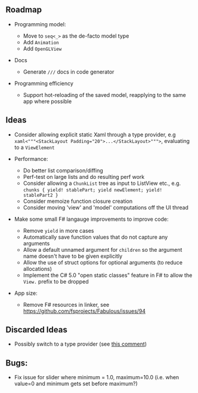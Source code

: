 ## Roadmap

* Programming model: 
  * Move to `seq<_>` as the de-facto model type
  * Add `Animation`
  * Add `OpenGLView`

* Docs
  * Generate `///` docs in code generator

* Programming efficiency
  * Support hot-reloading of the saved model, reapplying to the same app where possible


## Ideas

* Consider allowing explicit static Xaml through a type provider, e.g `xaml<"""<StackLayout Padding="20">...</StackLayout>""">`, evaluating to a `ViewElement`

* Performance:
  * Do better list comparison/diffing
  * Perf-test on large lists and do resulting perf work
  * Consider allowing a `ChunkList` tree as input to ListView etc., e.g. `chunks { yield! stablePart; yield newElement; yield! stablePart2 }` 
  * Consider memoize function closure creation
  * Consider moving 'view' and 'model' computations off the UI thread

* Make some small F# langauge improvements to improve code:
  * Remove `yield` in more cases
  * Automatically save function values that do not capture any arguments
  * Allow a default unnamed argument for `children` so the argument name doesn't have to be given explicitly
  * Allow the use of struct options for optional arguments (to reduce allocations)
  * Implement the C# 5.0 "open static classes" feature in F# to allow the `View.` prefix to be dropped

* App size:
  * Remove F# resources in linker, see https://github.com/fsprojects/Fabulous/issues/94

## Discarded Ideas

* Possibly switch to a type provider (see [this comment](https://github.com/fsprojects/Fabulous/issues/50#issuecomment-390396365))


## Bugs:
  * Fix issue for slider where minimum = 1.0, maximum=10.0 (i.e. when value=0 and minimum gets set before maximum?)
  

